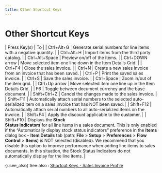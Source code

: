 ```yaml
---
title: Other Shortcut Keys
---
```


# Other Shortcut Keys


| Press Key(s) | To |
| Ctrl+Alt+G | Generate serial numbers for line items with a negative  quantity. |
| Ctrl+Alt+H | Import items from the third party catalog. |
| Ctrl+Alt+Space | Preview on/off of the items. |
| Ctrl+DOWN  arrow | Move selected item one line down in the Item Details  Grid. |
| Ctrl+F4 | Close the sales invoice. |
| Ctrl+N | Create a new sales invoice from an invoice that has  been saved. |
| Ctrl+P | Print the saved sales invoice. |
| Ctrl+S | Save the sales invoice. |
| Ctrl+Space | Zoom in/out of the item grid. |
| Ctrl+Up  arrow | Move selected item one line up in the Item Details Grid. |
| F6 | Toggle between document currency and the base document. |
| Shift+Ctrl+Z | Cancel the changes made to the sales invoice. |
| Shift+F11 | Automatically attach serial numbers to the selected  auto-serialized item on a sales invoice that has NOT been saved. |
| Shift+F12 | Automatically attach serial numbers to all auto-serialized  items on the invoice. |
| Shift+F4 | Apply the discount applicable to the <font style="color: #000000;" color="#000000">customer</font>. |
| Shift+F10 | Displays the **Stock <br/> Status Indicators** for all line items in a sales document. This  is only enabled if the “Automatically display stock status indicators”  preference in the **Items** dialog  box – **Item Details** tab (path:  **File** > **Setup**  > **Preferences** > **Flow <br/> Control** > **Items**) is  NOT selected (disabled). We recommend that you disable this option to  improve performance when adding line items to sales documents. In this  situation, the Stock Status Indicators do not automatically display for  the line items. |



{:.see_also}
See also
: [Shortcut  Keys - Sales Invoice Profile]({{site.sp_baseurl}}/navigation/sales-docs/sales-invoice-profile/short_cut_keys_sales_invoice_profile.html)
